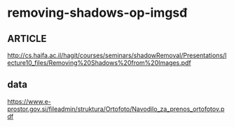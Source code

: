 # removing-shadows-op-imgsđ

## ARTICLE
http://cs.haifa.ac.il/hagit/courses/seminars/shadowRemoval/Presentations/lecture10_files/Removing%20Shadows%20from%20Images.pdf

## data
https://www.e-prostor.gov.si/fileadmin/struktura/Ortofoto/Navodilo_za_prenos_ortofotov.pdf